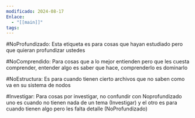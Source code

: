 ```yaml
---
modificado: 2024-08-17
Enlace:
  - "[[main]]"
tags:
---
```

#NoProfundizado: Esta etiqueta es para cosas que hayan estudiado pero que quieran profundizar ustedes

#NoComprendido: Para cosas que a lo mejor entienden pero que les cuesta comprender, entender algo es saber que hace, comprenderlo es dominarlo 

#NoEstructura: Es para cuando tienen cierto archivos que no saben como va en su sistema de nodos

#Investigar: Para cosas por investigar, no confundir con Noprofundizado uno es cuando no tienen nada de un tema (Investigar) y el otro es para cuando tienen algo pero les falta detalle (NoProfundizado)

